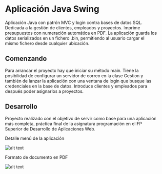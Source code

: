 # Aplicación Java Swing
Aplicación Java con patrón MVC y login contra bases de datos SQL. Dedicada a la gestión de clientes, empleados y proyectos. Imprime presupuestos con numeración automática en PDF. 
La aplicación guarda los datos serializados en un fichero .bin, permitiendo al usuario cargar el mismo fichero desde cualquier ubicación.

## Comenzando

Para arrancar el proyecto hay que iniciar su método main. Tiene la posibilidad de configurar un servidor de correo en la clase Gestion y también de lanzar la aplicación con una ventana de login que busque las credenciales en la base de datos. 
Introduce clientes y empleados para después poder asignarlos a proyectos. 

## Desarrollo

Proyecto realizado con el objetivo de servir como base para una aplicación más completa, práctica final de la asignatura programación en el FP Superior de Desarrollo de Aplicaciones Web. 


Detalle menú de la aplicación

![alt text](https://github.com/JGCdev/Java-MVC-Print-Budgets/blob/master/src/imagenes/readme/gestion-menu.png)

Formato de documento en PDF

![alt text](https://github.com/JGCdev/Java-MVC-Print-Budgets/blob/master/src/imagenes/readme/pdf.png)
